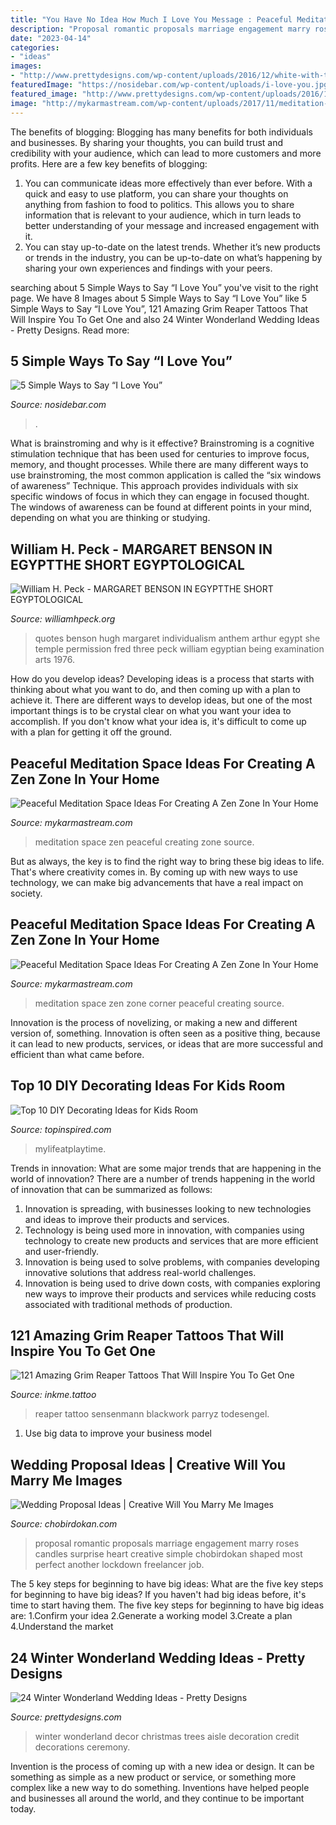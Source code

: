 ```yaml
---
title: "You Have No Idea How Much I Love You Message : Peaceful Meditation Space Ideas For Creating A Zen Zone In Your Home"
description: "Proposal romantic proposals marriage engagement marry roses candles surprise heart creative simple chobirdokan shaped most perfect another lockdown freelancer job"
date: "2023-04-14"
categories:
- "ideas"
images:
- "http://www.prettydesigns.com/wp-content/uploads/2016/12/white-with-trees.jpg"
featuredImage: "https://nosidebar.com/wp-content/uploads/i-love-you.jpg"
featured_image: "http://www.prettydesigns.com/wp-content/uploads/2016/12/white-with-trees.jpg"
image: "http://mykarmastream.com/wp-content/uploads/2017/11/meditation-space-.jpg"
---
```



The benefits of blogging:
Blogging has many benefits for both individuals and businesses. By sharing your thoughts, you can build trust and credibility with your audience, which can lead to more customers and more profits. Here are a few key benefits of blogging: 
1. You can communicate ideas more effectively than ever before. With a quick and easy to use platform, you can share your thoughts on anything from fashion to food to politics. This allows you to share information that is relevant to your audience, which in turn leads to better understanding of your message and increased engagement with it. 
2. You can stay up-to-date on the latest trends. Whether it’s new products or trends in the industry, you can be up-to-date on what’s happening by sharing your own experiences and findings with your peers.

	

		
searching about 5 Simple Ways to Say “I Love You” you've visit to the right page. We have 8 Images about 5 Simple Ways to Say “I Love You” like 5 Simple Ways to Say “I Love You”, 121 Amazing Grim Reaper Tattoos That Will Inspire You To Get One and also 24 Winter Wonderland Wedding Ideas - Pretty Designs. Read more:
		
    
## 5 Simple Ways To Say “I Love You”

<img loading=lazy src="https://nosidebar.com/wp-content/uploads/i-love-you.jpg" onerror="this.onerror=null;this.src='https://tse1.mm.bing.net/th?id=OIP.MVF3p6Bp1-vqPraFTUWV_wHaD4&amp;pid=15.1';" alt="5 Simple Ways to Say “I Love You”">

_Source: nosidebar.com_

>. 

	

What is brainstroming and why is it effective?
Brainstroming is a cognitive stimulation technique that has been used for centuries to improve focus, memory, and thought processes. While there are many different ways to use brainstroming, the most common application is called the “six windows of awareness” Technique. This approach provides individuals with six specific windows of focus in which they can engage in focused thought. The windows of awareness can be found at different points in your mind, depending on what you are thinking or studying.

    
## William H. Peck - MARGARET BENSON IN EGYPTTHE SHORT EGYPTOLOGICAL

<img loading=lazy src="http://williamhpeck.org/yahoo_site_admin/assets/images/Bensonthree42.302112818_std.jpg" onerror="this.onerror=null;this.src='https://tse1.mm.bing.net/th?id=OIP.P-Rqc_-eO1FSt385mdPN9QAAAA&amp;pid=15.1';" alt="William H. Peck - MARGARET BENSON IN EGYPTTHE SHORT EGYPTOLOGICAL">

_Source: williamhpeck.org_

>quotes benson hugh margaret individualism anthem arthur egypt she temple permission fred three peck william egyptian being examination arts 1976. 

	

How do you develop ideas?
Developing ideas is a process that starts with thinking about what you want to do, and then coming up with a plan to achieve it. There are different ways to develop ideas, but one of the most important things is to be crystal clear on what you want your idea to accomplish. If you don't know what your idea is, it's difficult to come up with a plan for getting it off the ground.

    
## Peaceful Meditation Space Ideas For Creating A Zen Zone In Your Home

<img loading=lazy src="http://mykarmastream.com/wp-content/uploads/2017/11/meditation-space-.jpg" onerror="this.onerror=null;this.src='https://tse3.mm.bing.net/th?id=OIP.2cCsr_Wb9MBbLN12NL3xywHaLH&amp;pid=15.1';" alt="Peaceful Meditation Space Ideas For Creating A Zen Zone In Your Home">

_Source: mykarmastream.com_

>meditation space zen peaceful creating zone source. 

	

But as always, the key is to find the right way to bring these big ideas to life. That's where creativity comes in. By coming up with new ways to use technology, we can make big advancements that have a real impact on society.

    
## Peaceful Meditation Space Ideas For Creating A Zen Zone In Your Home

<img loading=lazy src="https://mykarmastream.com/wp-content/uploads/2017/11/meditation-space-1-.jpg" onerror="this.onerror=null;this.src='https://tse4.mm.bing.net/th?id=OIP.N4QU6UkHG4NvT3LF_11cEwHaLH&amp;pid=15.1';" alt="Peaceful Meditation Space Ideas For Creating A Zen Zone In Your Home">

_Source: mykarmastream.com_

>meditation space zen zone corner peaceful creating source. 

	

Innovation is the process of novelizing, or making a new and different version of, something. Innovation is often seen as a positive thing, because it can lead to new products, services, or ideas that are more successful and efficient than what came before.

    
## Top 10 DIY Decorating Ideas For Kids Room

<img loading=lazy src="https://www.topinspired.com/wp-content/uploads/2015/02/hanging-triangle-garland.png" onerror="this.onerror=null;this.src='https://tse4.mm.bing.net/th?id=OIP.9qi_PevfgKo3-vQ3i_E-MQHaLH&amp;pid=15.1';" alt="Top 10 DIY Decorating Ideas for Kids Room">

_Source: topinspired.com_

>mylifeatplaytime. 

	

Trends in innovation: What are some major trends that are happening in the world of innovation?
There are a number of trends happening in the world of innovation that can be summarized as follows: 
1. Innovation is spreading, with businesses looking to new technologies and ideas to improve their products and services. 
2. Technology is being used more in innovation, with companies using technology to create new products and services that are more efficient and user-friendly. 
3. Innovation is being used to solve problems, with companies developing innovative solutions that address real-world challenges. 
4. Innovation is being used to drive down costs, with companies exploring new ways to improve their products and services while reducing costs associated with traditional methods of production.

    
## 121 Amazing Grim Reaper Tattoos That Will Inspire You To Get One

<img loading=lazy src="https://www.inkme.tattoo/wp-content/uploads/2019/08/grim-reaper-tattoos-02081955-1.jpg" onerror="this.onerror=null;this.src='https://tse1.mm.bing.net/th?id=OIP.fjgvKHa99OCz3efJpU_yhwHaHa&amp;pid=15.1';" alt="121 Amazing Grim Reaper Tattoos That Will Inspire You To Get One">

_Source: inkme.tattoo_

>reaper tattoo sensenmann blackwork parryz todesengel. 

	

1. Use big data to improve your business model

    
## Wedding Proposal Ideas | Creative Will You Marry Me Images

<img loading=lazy src="https://www.chobirdokan.com/wp-content/uploads/marriage-proposal-ideas.jpg" onerror="this.onerror=null;this.src='https://tse1.mm.bing.net/th?id=OIP.XusondypsCMzAr0o0A5TWgHaHa&amp;pid=15.1';" alt="Wedding Proposal Ideas | Creative Will You Marry Me Images">

_Source: chobirdokan.com_

>proposal romantic proposals marriage engagement marry roses candles surprise heart creative simple chobirdokan shaped most perfect another lockdown freelancer job. 

	

The 5 key steps for beginning to have big ideas: What are the five key steps for beginning to have big ideas?
If you haven't had big ideas before, it's time to start having them. The five key steps for beginning to have big ideas are: 1.Confirm your idea 2.Generate a working model 3.Create a plan 4.Understand the market 
    
## 24 Winter Wonderland Wedding Ideas - Pretty Designs

<img loading=lazy src="http://www.prettydesigns.com/wp-content/uploads/2016/12/white-with-trees.jpg" onerror="this.onerror=null;this.src='https://tse3.mm.bing.net/th?id=OIP.SvcN7YjRO2tvyxXKctdb6AHaLH&amp;pid=15.1';" alt="24 Winter Wonderland Wedding Ideas - Pretty Designs">

_Source: prettydesigns.com_

>winter wonderland decor christmas trees aisle decoration credit decorations ceremony. 

	

Invention is the process of coming up with a new idea or design. It can be something as simple as a new product or service, or something more complex like a new way to do something. Inventions have helped people and businesses all around the world, and they continue to be important today.


